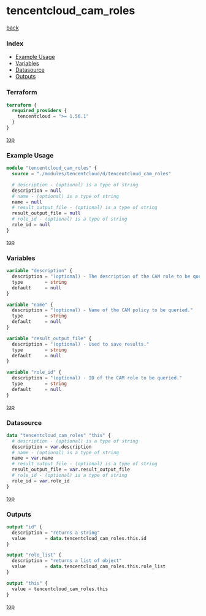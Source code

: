 # tencentcloud_cam_roles

[back](../tencentcloud.md)

### Index

- [Example Usage](#example-usage)
- [Variables](#variables)
- [Datasource](#datasource)
- [Outputs](#outputs)

### Terraform

```terraform
terraform {
  required_providers {
    tencentcloud = ">= 1.56.1"
  }
}
```

[top](#index)

### Example Usage

```terraform
module "tencentcloud_cam_roles" {
  source = "./modules/tencentcloud/d/tencentcloud_cam_roles"

  # description - (optional) is a type of string
  description = null
  # name - (optional) is a type of string
  name = null
  # result_output_file - (optional) is a type of string
  result_output_file = null
  # role_id - (optional) is a type of string
  role_id = null
}
```

[top](#index)

### Variables

```terraform
variable "description" {
  description = "(optional) - The description of the CAM role to be queried."
  type        = string
  default     = null
}

variable "name" {
  description = "(optional) - Name of the CAM policy to be queried."
  type        = string
  default     = null
}

variable "result_output_file" {
  description = "(optional) - Used to save results."
  type        = string
  default     = null
}

variable "role_id" {
  description = "(optional) - ID of the CAM role to be queried."
  type        = string
  default     = null
}
```

[top](#index)

### Datasource

```terraform
data "tencentcloud_cam_roles" "this" {
  # description - (optional) is a type of string
  description = var.description
  # name - (optional) is a type of string
  name = var.name
  # result_output_file - (optional) is a type of string
  result_output_file = var.result_output_file
  # role_id - (optional) is a type of string
  role_id = var.role_id
}
```

[top](#index)

### Outputs

```terraform
output "id" {
  description = "returns a string"
  value       = data.tencentcloud_cam_roles.this.id
}

output "role_list" {
  description = "returns a list of object"
  value       = data.tencentcloud_cam_roles.this.role_list
}

output "this" {
  value = tencentcloud_cam_roles.this
}
```

[top](#index)